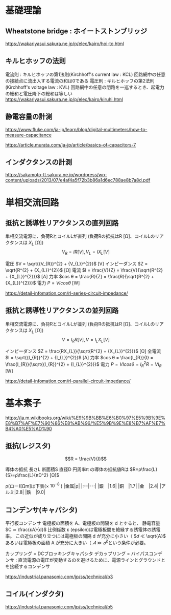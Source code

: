 # 基礎理論
## Wheatstone bridge : ホイートストンブリッジ
https://wakariyasui.sakura.ne.jp/p/elec/kairo/hoi-to.html

## キルヒホッフの法則
電流則 : キルヒホッフの第1法則(Kirchhoff's current law : KCL)
回路網中の任意の接続点に流出入する電流の和は0である
電圧則 : キルヒホッフの第2法則(Kirchhoff's voltage law : KVL)
回路網中の任意の閉路を一巡するとき、起電力の総和と電圧降下の総和は等しい
https://wakariyasui.sakura.ne.jp/p/elec/kairo/kiruhi.html



## 静電容量の計測
https://www.fluke.com/ja-jp/learn/blog/digital-multimeters/how-to-measure-capacitance

https://article.murata.com/ja-jp/article/basics-of-capacitors-7


## インダクタンスの計測
https://sakamoto-tt.sakura.ne.jp/wordpress/wp-content/uploads/2013/07/e4af4a5f72b3b86a1d6ec788ae8b7a8d.pdf


# 単相交流回路

## 抵抗と誘導性リアクタンスの直列回路
単相交流電源に、負荷RとコイルLが直列
(負荷Rの抵抗はR [Ω]、コイルLのリアクタンスは $X_{L}$ [Ω])
$$V_{R} = IR [V] , V_{L} = IX_{L} [V]$$

電圧 $V = \sqrt{{V_{R}}^{2} + {V_{L}}^{2}}$ [V]
インピーダンス $Z = \sqrt{R^{2} + {X_{L}}^{2}}$ [Ω]
電流 $I = \frac{V}{Z} = \frac{V}{\sqrt{R^{2} + {X_{L}}^{2}}}$ [A] 
力率 $cos θ = \frac{R}{Z} = \frac{R}{\sqrt{R^{2} + {X_{L}}^{2}}}$ 
電力 $P= VI cos θ$ [W] 

https://detail-infomation.com/rl-series-circuit-impedance/

## 抵抗と誘導性リアクタンスの並列回路
単相交流電源に、負荷RとコイルLが並列
(負荷Rの抵抗はR [Ω]、コイルLのリアクタンスは $X_{L}$ [Ω])
$$V = I_{R}R [V] , V = I_{L}X_{L} [V]$$

インピーダンス $Z = \frac{RX_{L}}{\sqrt{R^{2} + {X_{L}}^{2}}}$ [Ω]
全電流 $I = \sqrt{{I_{R}}^{2} + {I_{L}}^{2}}$ [A] 
力率 $cos θ = \frac{I_{R}}{I} = \frac{I_{R}}{\sqrt{{I_{R}}^{2} + {I_{L}}^{2}}}$
電力 $P= VIcos θ = {I_{R}}^{2}R = VI_{R}$ [W]

https://detail-infomation.com/rl-parallel-circuit-impedance/


# 基本素子

https://ja.m.wikibooks.org/wiki/%E9%9B%BB%E6%B0%97%E5%9B%9E%E8%B7%AF%E7%90%86%E8%AB%96/%E5%9B%9E%E8%B7%AF%E7%B4%A0%E5%AD%90

## 抵抗(レジスタ)
$$R = \frac{V}{I}$$


導体の抵抗
長さL
断面積S
直径D
円周率π
の導体の抵抗値Rは
$R=ρ\frac{L}{S}=ρ\frac{L}{πD^2} [Ω]$

ρ(ロー)[Ωm]は下表(× $10^{-8}$ )
|金属|ρ|
|:--|--:|
|銀　|1.6|
|銅　|1.7|
|金　|2.4|
|アルミ|2.8|
|鉄　|9.0|


## コンデンサ(キャパシタ)
平行板コンデンサ
電極板の面積を A、電極板の間隔を d とすると、
静電容量 $C ≃ \frac{εA}{d}$
比例係数 ε (epsilon)は電極板間を絶縁する誘電体の誘電率。
この近似が成り立つには電極板の間隔 d が充分に小さい（
$𝑑 ≪ \sqrt{A}$
あるいは電極板の面積 A が充分に大きい（
$𝐴 ≫ 𝑑^{2}$という条件が必要。

カップリング = DCブロッキングキャパシタ
デカップリング = バイパスコンデンサ : 直流電源の電圧が変動するのを避けるために、電源ラインとグラウンドとを接続するコンデンサ


https://industrial.panasonic.com/jp/ss/technical/b3



## コイル(インダクタ)

https://industrial.panasonic.com/jp/ss/technical/b5
